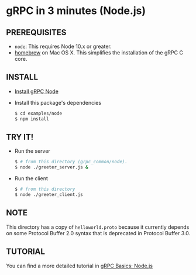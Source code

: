 gRPC in 3 minutes (Node.js)
===========================

PREREQUISITES
-------------

- `node`: This requires Node 10.x or greater.
- [homebrew][] on Mac OS X.  This simplifies the installation of the gRPC C core.

INSTALL
-------
 - [Install gRPC Node][]

 - Install this package's dependencies

   ```sh
   $ cd examples/node
   $ npm install
   ```

TRY IT!
-------

 - Run the server

   ```sh
   $ # from this directory (grpc_common/node).
   $ node ./greeter_server.js &
   ```

 - Run the client

   ```sh
   $ # from this directory
   $ node ./greeter_client.js
   ```

NOTE
----
This directory has a copy of `helloworld.proto` because it currently depends on
some Protocol Buffer 2.0 syntax that is deprecated in Protocol Buffer 3.0.

TUTORIAL
--------
You can find a more detailed tutorial in [gRPC Basics: Node.js][]

[homebrew]:http://brew.sh
[Install gRPC Node]:../../src/node
[gRPC Basics: Node.js]:http://www.grpc.io/docs/tutorials/basic/node.html
